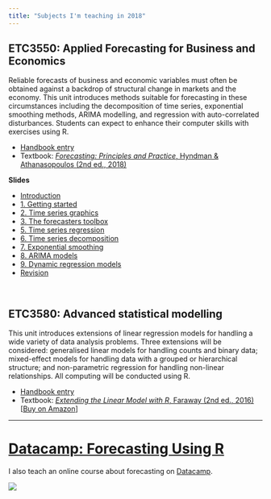 ```yaml
---
title: "Subjects I'm teaching in 2018"
---
```



## ETC3550: Applied Forecasting for Business and Economics

Reliable forecasts of business and economic variables must often be obtained against a backdrop of structural change in markets and the economy. This unit introduces methods suitable for forecasting in these circumstances including the decomposition of time series, exponential smoothing methods, ARIMA modelling, and regression with auto-correlated disturbances. Students can expect to enhance their computer skills with exercises using R.

  * [Handbook entry](http://www.monash.edu.au/pubs/handbooks/units/ETC3550.html)
  * Textbook: [*Forecasting: Principles and Practice*, Hyndman & Athanasopoulos (2nd ed., 2018)](http://OTexts.org/fpp2/)

**Slides**

 * [Introduction](https://github.com/robjhyndman/ETC3550Slides/raw/master/etc3550_intro.pdf)
 * [1. Getting started](https://github.com/robjhyndman/ETC3550Slides/raw/master/1-getting-started.pdf)
 * [2. Time series graphics](https://github.com/robjhyndman/ETC3550Slides/raw/master/2-tsgraphics.pdf)
 * [3. The forecasters toolbox](https://github.com/robjhyndman/ETC3550Slides/raw/master/3-toolbox.pdf)
 * [5. Time series regression](https://github.com/robjhyndman/ETC3550Slides/raw/master/5-regression.pdf)
 * [6. Time series decomposition](https://github.com/robjhyndman/ETC3550Slides/raw/master/6-decomposition.pdf)
 * [7. Exponential smoothing](https://github.com/robjhyndman/ETC3550Slides/raw/master/7-exponentialsmoothing.pdf)
 * [8. ARIMA models](https://github.com/robjhyndman/ETC3550Slides/raw/master/8-arima.pdf)
 * [9. Dynamic regression models](https://github.com/robjhyndman/ETC3550Slides/raw/master/9-dynamic-regression.pdf)
 * [Revision](https://github.com/robjhyndman/ETC3550Slides/raw/master/revision.pdf)

&nbsp;

## ETC3580: Advanced statistical modelling

This unit introduces extensions of linear regression models for handling a wide variety of data analysis problems. Three extensions will be considered: generalised linear models for handling counts and binary data; mixed-effect models for handling data with a grouped or hierarchical structure; and non-parametric regression for handling non-linear relationships. All computing will be conducted using R.

  * [Handbook entry](http://www.monash.edu.au/pubs/handbooks/units/ETC3580.html)
  * Textbook: [*Extending the Linear Model with R*, Faraway (2nd ed., 2016)](http://www.maths.bath.ac.uk/~jjf23/ELM/) [[Buy on Amazon](http://amzn.com/158488424X/?tag=otexts-20)]

* * *

# [Datacamp: Forecasting Using R](https://www.datacamp.com/courses/forecasting-using-r)

I also teach an online course about forecasting on [Datacamp](https://www.datacamp.com/courses/forecasting-using-r).


[![](/img/Datacamp.png)](https://www.datacamp.com/courses/forecasting-using-r)

